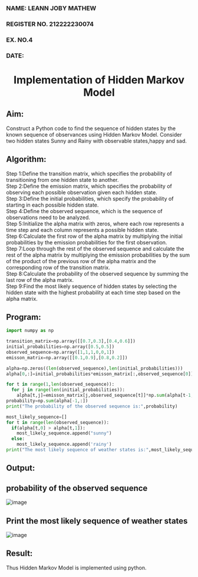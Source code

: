 <H3>NAME: LEANN JOBY MATHEW</H3>
<H3>REGISTER NO. 212222230074</H3>
<H3>EX. NO.4</H3>
<H3>DATE: </H3>
<H1 ALIGN =CENTER> Implementation of Hidden Markov Model</H1>

## Aim: 
Construct a Python code to find the sequence of hidden states by the known sequence of observances using Hidden Markov Model. Consider two hidden states Sunny and Rainy with observable states,happy and sad.

## Algorithm:

Step 1:Define the transition matrix, which specifies the probability of transitioning from  one hidden state to another.<br>
Step 2:Define the emission matrix, which specifies the probability of observing each possible observation given each hidden state.<br>
Step 3:Define the initial probabilities, which specify the probability of starting in each possible hidden state.<br>
Step 4:Define the observed sequence, which is the sequence of observations need to  be analyzed.<br>
Step 5:Initialize the alpha matrix with zeros, where each row represents a time step and each column represents a possible hidden state.<br>
Step 6:Calculate the first row of the alpha matrix by multiplying the initial  probabilities by the emission probabilities for the first observation.<br>
Step 7:Loop through the rest of the observed sequence and calculate the rest of the alpha matrix by multiplying the emission probabilities by the sum of the product of 
       the previous row of the alpha matrix and the corresponding row of the transition matrix.<br>
Step 8:Calculate the probability of the observed sequence by summing the last row of the alpha matrix.<br>
Step 9:Find the most likely sequence of hidden states by selecting the hidden state with the highest probability at each time step based on the alpha matrix.<br>

## Program:
```python
import numpy as np

transition_matrix=np.array([[0.7,0.3],[0.4,0.6]])
initial_probabilities=np.array([0.5,0.5])
observed_sequence=np.array([1,1,1,0,0,1])
emisson_matrix=np.array([[0.1,0.9],[0.8,0.2]])
```
```python
alpha=np.zeros((len(observed_sequence),len(initial_probabilities)))
alpha[0,:]=initial_probabilities*emisson_matrix[:,observed_sequence[0]]
```
```python
for t in range(1,len(observed_sequence)):
  for j in range(len(initial_probabilities)):
    alpha[t,j]=emisson_matrix[j,observed_sequence[t]]*np.sum(alpha[t-1,:]*transition_matrix[:,j])
probability=np.sum(alpha[-1,:])
print("The probability of the observed sequence is:",probability)
```
```python
most_likely_sequence=[]
for t in range(len(observed_sequence)):
  if(alpha[t,0] > alpha[t,1]):
    most_likely_sequence.append("sunny")
  else:
    most_likely_sequence.append('rainy')
print("The most likely sequence of weather states is:",most_likely_sequence)
```


## Output:
## probability of the observed sequence
![image](https://github.com/shalini-venkatesan/Ex-4--AAI/assets/118720291/dfa5e58a-c636-4ea2-b8cd-3bb49e422ef4)


## Print the most likely sequence of weather states
![image](https://github.com/shalini-venkatesan/Ex-4--AAI/assets/118720291/eefb269e-bdd7-4c8c-a7a5-e052fedf83c2)


## Result:
Thus Hidden Markov Model is implemented using python.


